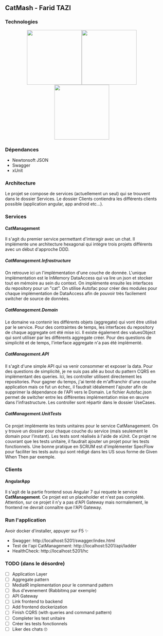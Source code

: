 ## CatMash - Farid TAZI
### Technologies

<p align="center">
  <img width="180" align="center" src="https://upload.wikimedia.org/wikipedia/commons/thumb/e/ee/.NET_Core_Logo.svg/512px-.NET_Core_Logo.svg.png"/><img width="180" align="center" src="https://res.cloudinary.com/startup-grind/image/upload/c_fill,dpr_2.0,f_auto,g_center,h_1080,q_100,w_1080/v1/sl0/v1/AUTH_d0619b05-07fc-49f0-8249-da585ea45ce5/docker/events/docker-round_0pFVLs8.png"/><img width="180" align="center" src="https://angularconferences.com/assets/img/confs/ngnepal.svg"/>
</p>


### Dépendances
- Newtonsoft JSON
- Swagger
- xUnit

### Architecture
Le projet se compose de services (actuellement un seul) qui se trouvent dans le dossier Services.
Le dossier Clients contiendra les différents clients possible (application angular, app android etc...).


### Services
#### CatManagement
Il s'agit du premier service permettant d'interagir avec un chat.
Il implémente une architecture hexagonal qui intègre trois projets différents avec un début d'approche DDD.

##### CatManagement.Infrastructure
On retrouve ici un l'implémentation d'une couche de donnée. L'unique implémentation est le InMemory DataAccess qui va lire un json et stocker tout en mémoire au sein du context. On implémente ensuite les interfaces du repository pour un "cat".
On utilise Autofac pour créer des modules pour chaque implémentation de DataAccess afin de pouvoir très facilement switcher de source de données.

##### CatManagement.Domain
Le domaine va contenir les différents objets (aggregate) qui vont être utilisé par le service. Pour des contraintes de temps, les interfaces du repository de chaque aggregate ont été mise ici.
Il existe également des valuesObject qui sont utiliser par les différents aggregate créer.
Pour des questions de simplicité et de temps, l'interface aggregate n'a pas été implémenté.

##### CatManagement.API
Il s'agit d'une simple API qui va venir consommer et exposer la data. Pour des questions de simplicité, je ne suis pas allé au bout du pattern CQRS en implémentant des queries. Ici, les controller utilisent directement les repositories.
Pour gagner du temps, j'ai tenté de m'affranchir d'une couche application mais ce fut un échec, il faudrait idéalement l'ajouter afin de supprimer la dépendance de l'API vers le Domain.
Le fichier Autofac.json permet de switcher entre les différentes implémentation mise en œuvre dans l'infrastructure.
Les controller sont répartir dans le dossier UseCases.

##### CatManagement.UnitTests
Ce projet implémente les tests unitaires pour le service CatManagement. On y trouve un dossier pour chaque couche du service (mais seulement le domain pour l'instant). Les tests sont réalisés à l'aide de xUnit.
Ce projet ne couvrant que les tests unitaire, il faudrait ajouter un projet pour les tests fonctionnels.  Une bonne pratique en SCRUM est d'implémenter SpecFlow pour faciliter les tests auto qui sont rédigé dans les US sous forme de Given When Then par exemple.

### Clients
#### AngularApp
Il s'agit de la partie frontend sous Angular 7 qui requete le service **CatManagement**.
Ce projet est un placeholder et n'est pas complété.
Attention, sur ce projet il n'y a pas d'API Gateway mais normalement, le frontend ne devrait connaître que l'API Gateway. 

### Run l'application
Avoir docker d'installer, appuyer sur F5 ✨
- Swagger: http://localhost:5201/swagger/index.html
- Test de l'api CatManagement: http://localhost:5201/api/ladder
- HealthCheck: http://localhost:5201/hc

### TODO (dans le désordre)
- [ ] Application Layer
- [ ] Aggregate pattern
- [ ] MediatR implementation pour le command pattern
- [ ] Bus d'evenement (Rabbitmq par exemple)
- [ ] API Gateway
- [ ] Link frontend to backend
- [ ] Add frontend dockerization
- [ ] Finish CQRS (with queries and command pattern)
- [ ] Completer les test unitaire
- [ ] Créer les tests fonctionnels
- [ ] Liker des chats 🙄
